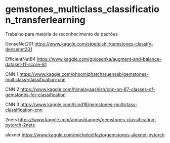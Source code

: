 # gemstones_multiclass_classification_transferlearning
Trabalho para matéria de reconhecimento de padrões


DenseNet201 https://www.kaggle.com/stpeteishii/gemstones-classify-densenet201

EfficientNetB4 https://www.kaggle.com/gpiosenka/augment-and-balance-dataset-f1-score-81

CNN 1 https://www.kaggle.com/phoomiphatcharuensab/gemstones-multiclass-classification-cnn

CNN 2 https://www.kaggle.com/himalayaashish/cnn-on-87-classes-of-gemstones-for-classification

CNN 3 https://www.kaggle.com/lsind18/gemstones-multiclass-classification-cnn

2nets https://www.kaggle.com/annashtangey/gemstones-classification-pytorch-2nets

alexnet https://www.kaggle.com/micheledifazio/gemstones-alexnet-pytorch
